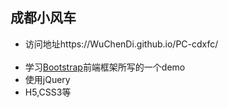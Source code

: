<h2>成都小风车</h2>

<ul>
  
  <li>访问地址https://WuChenDi.github.io/PC-cdxfc/</li>
  <li>学习<a href="http://getbootstrap.com/">Bootstrap<a/>前端框架所写的一个demo</li>
  <li>使用jQuery</li>
  <li>H5,CSS3等</li>
</ul>
